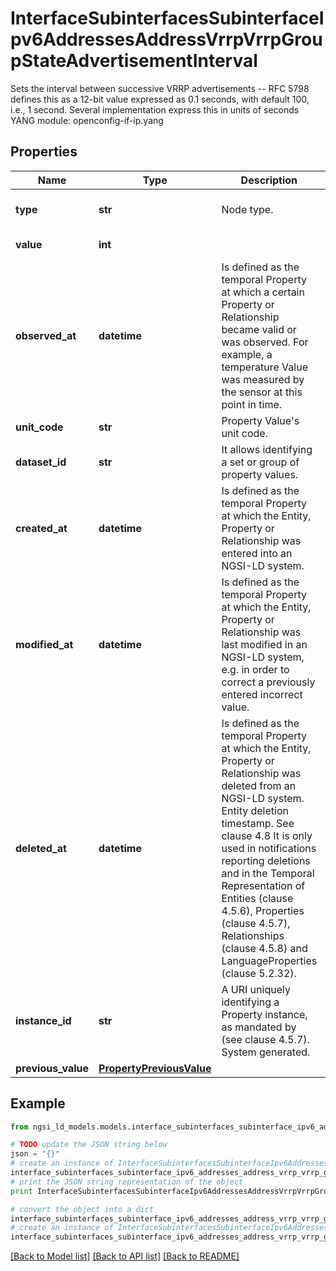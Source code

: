 # InterfaceSubinterfacesSubinterfaceIpv6AddressesAddressVrrpVrrpGroupStateAdvertisementInterval

Sets the interval between successive VRRP advertisements -- RFC 5798 defines this as a 12-bit value expressed as 0.1 seconds, with default 100, i.e., 1 second. Several implementation express this in units of seconds  YANG module: openconfig-if-ip.yang 

## Properties

Name | Type | Description | Notes
------------ | ------------- | ------------- | -------------
**type** | **str** | Node type.  | [optional] [default to 'Property']
**value** | **int** |  | [default to 100]
**observed_at** | **datetime** | Is defined as the temporal Property at which a certain Property or Relationship became valid or was observed. For example, a temperature Value was measured by the sensor at this point in time.  | [optional] 
**unit_code** | **str** | Property Value&#39;s unit code.  | [optional] 
**dataset_id** | **str** | It allows identifying a set or group of property values.  | [optional] 
**created_at** | **datetime** | Is defined as the temporal Property at which the Entity, Property or Relationship was entered into an NGSI-LD system.  | [optional] [readonly] 
**modified_at** | **datetime** | Is defined as the temporal Property at which the Entity, Property or Relationship was last modified in an NGSI-LD system, e.g. in order to correct a previously entered incorrect value.  | [optional] [readonly] 
**deleted_at** | **datetime** | Is defined as the temporal Property at which the Entity, Property or Relationship was deleted from an NGSI-LD system.  Entity deletion timestamp. See clause 4.8 It is only used in notifications reporting deletions and in the Temporal Representation of Entities (clause 4.5.6), Properties (clause 4.5.7), Relationships (clause 4.5.8) and LanguageProperties (clause 5.2.32).  | [optional] [readonly] 
**instance_id** | **str** | A URI uniquely identifying a Property instance, as mandated by (see clause 4.5.7). System generated.  | [optional] [readonly] 
**previous_value** | [**PropertyPreviousValue**](PropertyPreviousValue.md) |  | [optional] 

## Example

```python
from ngsi_ld_models.models.interface_subinterfaces_subinterface_ipv6_addresses_address_vrrp_vrrp_group_state_advertisement_interval import InterfaceSubinterfacesSubinterfaceIpv6AddressesAddressVrrpVrrpGroupStateAdvertisementInterval

# TODO update the JSON string below
json = "{}"
# create an instance of InterfaceSubinterfacesSubinterfaceIpv6AddressesAddressVrrpVrrpGroupStateAdvertisementInterval from a JSON string
interface_subinterfaces_subinterface_ipv6_addresses_address_vrrp_vrrp_group_state_advertisement_interval_instance = InterfaceSubinterfacesSubinterfaceIpv6AddressesAddressVrrpVrrpGroupStateAdvertisementInterval.from_json(json)
# print the JSON string representation of the object
print InterfaceSubinterfacesSubinterfaceIpv6AddressesAddressVrrpVrrpGroupStateAdvertisementInterval.to_json()

# convert the object into a dict
interface_subinterfaces_subinterface_ipv6_addresses_address_vrrp_vrrp_group_state_advertisement_interval_dict = interface_subinterfaces_subinterface_ipv6_addresses_address_vrrp_vrrp_group_state_advertisement_interval_instance.to_dict()
# create an instance of InterfaceSubinterfacesSubinterfaceIpv6AddressesAddressVrrpVrrpGroupStateAdvertisementInterval from a dict
interface_subinterfaces_subinterface_ipv6_addresses_address_vrrp_vrrp_group_state_advertisement_interval_form_dict = interface_subinterfaces_subinterface_ipv6_addresses_address_vrrp_vrrp_group_state_advertisement_interval.from_dict(interface_subinterfaces_subinterface_ipv6_addresses_address_vrrp_vrrp_group_state_advertisement_interval_dict)
```
[[Back to Model list]](../README.md#documentation-for-models) [[Back to API list]](../README.md#documentation-for-api-endpoints) [[Back to README]](../README.md)


